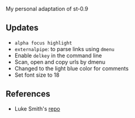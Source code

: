 My personal adaptation of st-0.9

## Updates
- `alpha focus highlight`
- `externalpipe`: to parse links using `dmenu`
- Enable `delkey` in the command line
- Scan, open and copy urls by dmenu
- Changed to the light blue color for comments
- Set font size to 18

## References
- Luke Smith's [repo](https://github.com/lukesmithxyz/st)
